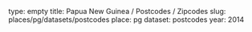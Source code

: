type: empty
title: Papua New Guinea / Postcodes / Zipcodes
slug: places/pg/datasets/postcodes
place: pg
dataset: postcodes
year: 2014
